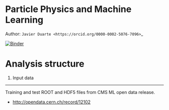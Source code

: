 Particle Physics and Machine Learning
==============================================================================

Author: `Javier Duarte <https://orcid.org/0000-0002-5076-7096>`_

[![Binder](https://mybinder.org/badge_logo.svg)](https://mybinder.org/v2/gh/jmduarte/HiggsToBBMachineLearning/dsc)

Analysis structure
==================

1. Input data
-------------

Training and test ROOT and HDF5 files from CMS ML open data release.

- http://opendata.cern.ch/record/12102
